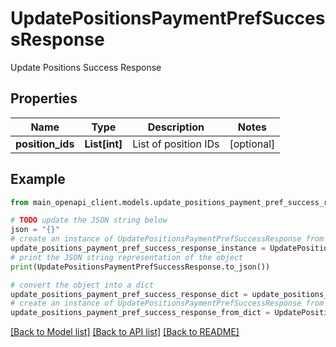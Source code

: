# UpdatePositionsPaymentPrefSuccessResponse

Update Positions Success Response

## Properties

Name | Type | Description | Notes
------------ | ------------- | ------------- | -------------
**position_ids** | **List[int]** | List of position IDs | [optional] 

## Example

```python
from main_openapi_client.models.update_positions_payment_pref_success_response import UpdatePositionsPaymentPrefSuccessResponse

# TODO update the JSON string below
json = "{}"
# create an instance of UpdatePositionsPaymentPrefSuccessResponse from a JSON string
update_positions_payment_pref_success_response_instance = UpdatePositionsPaymentPrefSuccessResponse.from_json(json)
# print the JSON string representation of the object
print(UpdatePositionsPaymentPrefSuccessResponse.to_json())

# convert the object into a dict
update_positions_payment_pref_success_response_dict = update_positions_payment_pref_success_response_instance.to_dict()
# create an instance of UpdatePositionsPaymentPrefSuccessResponse from a dict
update_positions_payment_pref_success_response_from_dict = UpdatePositionsPaymentPrefSuccessResponse.from_dict(update_positions_payment_pref_success_response_dict)
```
[[Back to Model list]](../README.md#documentation-for-models) [[Back to API list]](../README.md#documentation-for-api-endpoints) [[Back to README]](../README.md)



